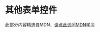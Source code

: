 # 其他表单控件

此部分内容精选自MDN，[请点此访问MDN学习](https://developer.mozilla.org/zh-CN/docs/Learn/Forms/Other_form_controls)